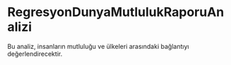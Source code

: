 # RegresyonDunyaMutlulukRaporuAnalizi
Bu analiz, insanların mutluluğu ve ülkeleri arasındaki bağlantıyı değerlendirecektir.
